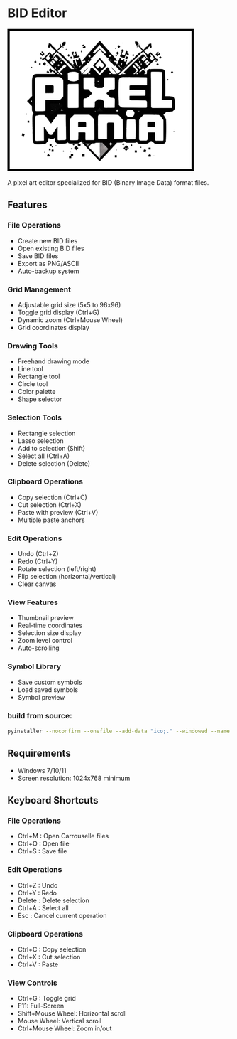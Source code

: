 # BID Editor

![BID Editor Splashscreen](ico/splash.png)

A pixel art editor specialized for BID (Binary Image Data) format files.

## Features

### File Operations
- Create new BID files
- Open existing BID files
- Save BID files
- Export as PNG/ASCII
- Auto-backup system

### Grid Management
- Adjustable grid size (5x5 to 96x96)
- Toggle grid display (Ctrl+G)
- Dynamic zoom (Ctrl+Mouse Wheel)
- Grid coordinates display

### Drawing Tools
- Freehand drawing mode
- Line tool
- Rectangle tool
- Circle tool
- Color palette
- Shape selector

### Selection Tools
- Rectangle selection
- Lasso selection
- Add to selection (Shift)
- Select all (Ctrl+A)
- Delete selection (Delete)

### Clipboard Operations
- Copy selection (Ctrl+C)
- Cut selection (Ctrl+X)
- Paste with preview (Ctrl+V)
- Multiple paste anchors

### Edit Operations
- Undo (Ctrl+Z)
- Redo (Ctrl+Y)
- Rotate selection (left/right)
- Flip selection (horizontal/vertical)
- Clear canvas

### View Features
- Thumbnail preview
- Real-time coordinates
- Selection size display
- Zoom level control
- Auto-scrolling

### Symbol Library
- Save custom symbols
- Load saved symbols
- Symbol preview

### build from source:
```bash
pyinstaller --noconfirm --onefile --add-data "ico;." --windowed --name bideditor editor.py
```

## Requirements
- Windows 7/10/11
- Screen resolution: 1024x768 minimum

## Keyboard Shortcuts

### File Operations
- Ctrl+M : Open Carrouselle files
- Ctrl+O : Open file
- Ctrl+S : Save file

### Edit Operations
- Ctrl+Z : Undo
- Ctrl+Y : Redo
- Delete : Delete selection
- Ctrl+A : Select all
- Esc : Cancel current operation

### Clipboard Operations
- Ctrl+C : Copy selection
- Ctrl+X : Cut selection
- Ctrl+V : Paste

### View Controls
- Ctrl+G : Toggle grid
- F11: Full-Screen
- Shift+Mouse Wheel: Horizontal scroll
- Mouse Wheel: Vertical scroll
- Ctrl+Mouse Wheel: Zoom in/out